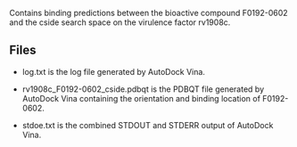 Contains binding predictions between the bioactive compound F0192-0602 and the cside search space on the virulence factor rv1908c.

## Files

- log.txt is the log file generated by AutoDock Vina.

- rv1908c_F0192-0602_cside.pdbqt is the PDBQT file generated by AutoDock Vina containing the orientation and binding location of F0192-0602.

- stdoe.txt is the combined STDOUT and STDERR output of AutoDock Vina.

